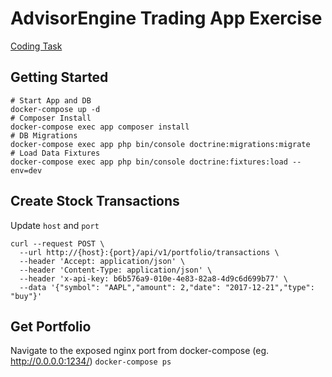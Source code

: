 # AdvisorEngine Trading App Exercise
[Coding Task](_docs/Coding%20Task.md)

## Getting Started
```
# Start App and DB
docker-compose up -d
# Composer Install
docker-compose exec app composer install
# DB Migrations
docker-compose exec app php bin/console doctrine:migrations:migrate
# Load Data Fixtures
docker-compose exec app php bin/console doctrine:fixtures:load --env=dev
```

## Create Stock Transactions
Update `host` and `port`
```
curl --request POST \
  --url http://{host}:{port}/api/v1/portfolio/transactions \
  --header 'Accept: application/json' \
  --header 'Content-Type: application/json' \
  --header 'x-api-key: b6b576a9-010e-4e83-82a8-4d9c6d699b77' \
  --data '{"symbol": "AAPL","amount": 2,"date": "2017-12-21","type": "buy"}'
```

## Get Portfolio
Navigate to the exposed nginx port from docker-compose (eg. http://0.0.0.0:1234/)
`docker-compose ps`
